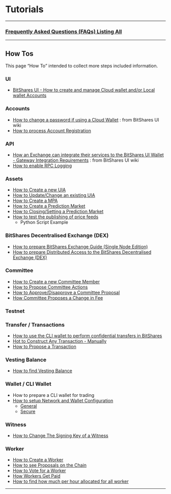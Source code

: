 # Tutorials

***

### [Frequently Asked Questions (FAQs) Listing All](/core/tutorials/FAQ.md#frequently-asked-questions---list-all)

***

## How Tos
This page “How To”  intended to collect more steps included information. 

### UI
- [BitShares UI - How to create and manage Cloud wallet and/or Local wallet Accounts](/core/knowledge_base/bitshares-ui-wallet-account-mode.md)

### Accounts 
- [How to change a password if using a Cloud Wallet](https://github.com/bitshares/bitshares-ui/wiki/Cloud-Wallet-Login-and-changing-password) : from BitShares UI wiki
- [How to process Account Registration](/core/accounts/account_registration.md#account-registration)


### API
- [How an Exchange can integrate their services to the BitShares UI Wallet - Gateway Integration Requirements](https://github.com/bitshares/bitshares-ui/wiki/Gateway-Integration-Requirements) : from BitShares UI wiki
- [How to enable RPC Logging](/core/api/api_support.md#api-support)

### Assets
- [How to Create a new UIA](/core/tutorials/assets_uia.md#how-to-create-a-new-uia)
- [How to Update/Change an existing UIA](/core/tutorials/assets_uia.md#how-to-updatechange-an-existing-uia)
- [How to Create a MPA](/core/tutorials/assets_mpa.md#how-to-create-a-mpa)
- [How to Create a Prediction Market](/core/tutorials/assets_pm.md#how-to-create-a-prediction-market)
- [How to Closing/Setting a Prediction Market](/core/tutorials/assets_pm.md#how-to-closingsetting-a-prediction-market
)
- [How to test the publishing of price feeds](/core/tutorials/assets_publish_feed.md#how-to-test-the-publishing-of-price-feeds)
   - Python Script Example


### BitShares Decentralised Exchange (DEX)
- [How to prepare BitShares Exchange Guide (Single Node Edition)](/core/knowledge_base/translated/exchange_single_node.md#how-to-prepare-bitshares-exchange-guide-single-node-edition)
- [How to prepare Distributed Access to the BitShares Decentralised Exchange (DEX)](/core/tutorials/dex_distributed_access.md#distributed-access-to-the-bitshares-decentralised-exchange)

### Committee
- [How to Create a new Committee Member](/core/tutorials/committee_howto.md#how-to-creating-a-new-committee-member)
- [How to Propose Committee Actions](/core/tutorials/committee_howto.md#how-to-propose-committee-actions)
- [How to Approve/Disapprove a Committee Proposal](/core/tutorials/committee_howto.md#how-to-approvedisapprove-a-committee-proposal)
- [How Committee Proposes a Change in Fee](/core/tutorials/committee_howto.md#how-committee-proposes-a-change-in-fee)

### Testnet


### Transfer / Transactions
- [How to use the CLI wallet to perform confidential transfers in BitShares](/core/tutorials/trn_confidential_transfer.md#how-to-use-the-cli-wallet-to-perform-confidential-transfers-in-bitshares)
- [Hot to Construct Any Transaction - Manually](/core/tutorials/trn_construct_transaction.md#how-to-construct-any-transaction---manually)
- [How to Propose a Transaction](/core/tutorials/trn_propose_transaction.md#how-to-propose-a-transaction)


### Vesting Balance 
- [How to find Vesting Balance](/core/tutorials/vesting-balance-dev.md#how-to-find-vesting-balance)


### Wallet / CLI Wallet
- How to prepare a CLI wallet for trading
- [How to setup Network and Wallet Configuration](/core/wallet/wallet_network.md#network-and-wallet-configuration)
   - [General](/core/wallet/wallet_network.md#general-network-and-wallet-configuration)
   - [Secure](/core/wallet/wallet_network.md#secure-network-and-wallet-configuration)

### Witness
- [How to Change The Signing Key of a Witness](/core/tutorials/wt_change_signing_key.md#how-to-change-the-signing-key-of-a-witness)

### Worker
- [How to Create a Worker](/core/tutorials/worker_create.md#how-to-create-a-worker)
- [How to see Proposals on the Chain](/core/tutorials/worker_create.md#how-to-see-proposals-on-the-chain)
- [How to Vote for a Worker](/core/tutorials/worker_create.md#how-to-vote-for-a-worker)
- [How Workers Get Paid](/core/tutorials/worker_create.md#how-workers-get-paid)
- [How to find how much per hour allocated for all worker](/core/tutorials/worker_pay_claim.md#how-to-find-how-much-per-hour-allocated-for-all-worker)



***
